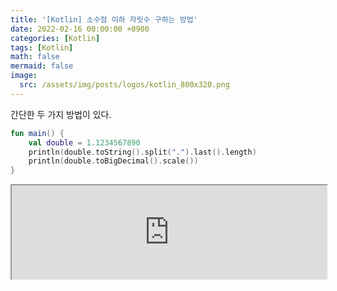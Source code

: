 ```yaml
---
title: '[Kotlin] 소수점 이하 자릿수 구하는 방법'
date: 2022-02-16 00:00:00 +0900
categories: [Kotlin]
tags: [Kotlin]
math: false
mermaid: false
image:
  src: /assets/img/posts/logos/kotlin_800x320.png
---
```


간단한 두 가지 방법이 있다.

```kotlin
fun main() {
    val double = 1.1234567890
    println(double.toString().split(".").last().length)
    println(double.toBigDecimal().scale())
}
```

<iframe width="100%" src="https://pl.kotl.in/6NicrgGsY?theme=darcula"></iframe>
